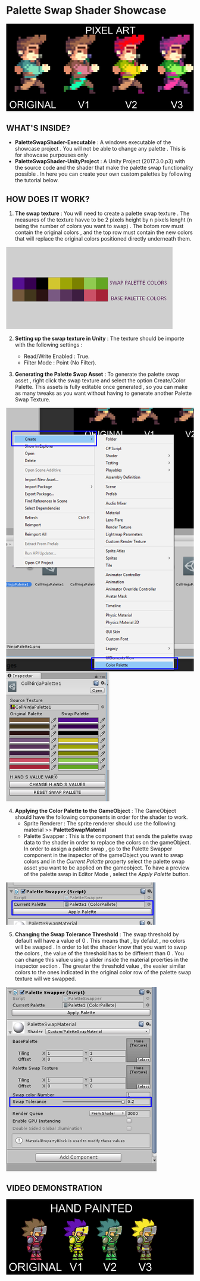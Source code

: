 # Palette Swap Shader Showcase
![alt text][pixelSwap]

## WHAT'S INSIDE?
  - **PaletteSwapShader-Executable** : A windows executable of the showcase project . You will not be able to change any palette . This is for showcase purpouses only
  - **PaletteSwapShader-UnityProject** : A Unity Project (2017.3.0.p3) with the source code and the shader that make the palette swap functionality possible . In here you can create your own custom palettes by following the tutorial below.

## HOW DOES IT WORK?
1. **The swap texture** : You will need to create a palette swap texture . The measures of the texture havve to be 2 pixels height by n pixels lenght (n being the number of colors you want to swap) . The botom row must contain the original colors , and the top row must contain the new colors that will replace the original colors positioned directly underneath them.

![alt text][swapTut]

2. **Setting up the swap texture in Unity** : The texture should be importe with the following settings :
    - Read/Write Enabled : True.
    - Filter Mode : Point (No Filter).

3. **Generating the Palette Swap Asset** : To generate the palette swap asset , right click the swap texture and select the option Create/Color Palette. This assets is fully editable once generated , so you can make as many tweaks as you want without having to generate another Palette Swap Texture.

![alt text][swapMenu]
![alt text][swapAsset]

4. **Applying the Color Palette to the GameObject** : The GameObject should have the following components in order for the shader to work.
    - Sprite Renderer : The sprite renderer should use the following material >> **PaletteSwapMaterial**
    - Palette Swapper : This is the component that sends the palette swap data to the shader in order to replace the colors on the gameObject.
  In order to assign a palette swap , go to the Palette Swapper component in the inspector of the gameObject you want to swap colors and in the *Current Palette* property select the palette swap asset you want to be applied on the gameobject.
  To have a preview of the palette swap in Editor Mode , select the *Apply Palette* button.

![alt text][component]

5. **Changing the Swap Tolerance Threshold** : The swap threshold by default will have a value of 0 . This means that  , by defalut , no colors will be swaped . In order to let the shader know that you want to swap the colors , the value of the threshold has to be different than 0 . You can change this value using a slider inside the material proerties in the inspector section . The greater the threshold value , the easier similar colors to the ones indicated in the original color row of the palette swap texture will we swapped.

![alt text][threshold]

## VIDEO DEMONSTRATION
    
    
![alt text][handSwap]

[pixelSwap]: /Images/PaletteSwapPixel.gif
[handSwap]: /Images/PaletteSwapHand.gif
[swapTut]: /Images/SwapTextureExplanation.png
[swapMenu]: /Images/SwapMenu.png
[swapAsset]: /Images/SwapAsset.png
[component]: /Images/Swapper.png
[threshold]: /Images/Tolerance.png
